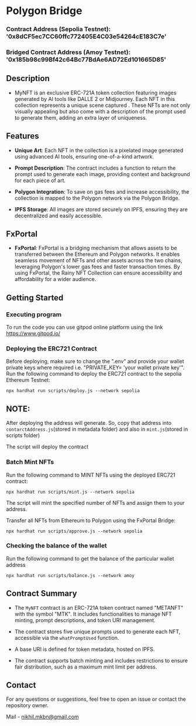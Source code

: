 # Polygon Bridge

### Contract Address (Sepolia Testnet): '0x8dCF5ec7CC60ffc772405E4C03e54264cE183C7e'
### Bridged Contract Address (Amoy Testnet): '0x185b98c99Bf42c64Bc77BdAe6AD72Ed101665D85'

## Description

* MyNFT is an exclusive ERC-721A token collection featuring  images generated by AI tools like DALLE 2 or Midjourney. Each NFT in this collection represents a unique scene captured . These NFTs are not only visually appealing but also come with a description of the prompt used to generate them, adding an extra layer of uniqueness.

## Features

* **Unique Art**: Each NFT in the collection is a pixelated image generated using advanced AI tools, ensuring one-of-a-kind artwork.

* **Prompt Description**: The contract includes a function to return the prompt used to generate each image, providing context and background for each piece of art.

* **Polygon Integration**: To save on gas fees and increase accessibility, the collection is mapped to the Polygon network via the Polygon Bridge.

* **IPFS Storage**: All images are stored securely on IPFS, ensuring they are decentralized and easily accessible.

## FxPortal

* **FxPortal**: FxPortal is a bridging mechanism that allows assets to be transferred between the Ethereum and Polygon networks. It enables seamless movement of NFTs and other assets across the two chains, leveraging Polygon's lower gas fees and faster transaction times. By using FxPortal, the Rainy NFT Collection can ensure accessibility and affordability for a wider audience.


## Getting Started

### Executing program
To run the code you can use gitpod online platform using the link https://www.gitpod.io/

### Deploying the ERC721 Contract

Before deploying, make sure to change the ".env" and provide your wallet private keys where required i.e. "PRIVATE_KEY= 'your wallet private key'". Run the following command to deploy the ERC721 contract to the sepolia Ethereum Testnet: 

``` 
npx hardhat run scripts/deploy.js --network sepolia 
```
## NOTE:
After deploying the address will generate. So, copy that address into `contarctAddress.js`(stored in metadata folder) and also in `mint.js`(stored in scripts folder)
 
The script will deploy the contract 
### Batch Mint NFTs

Run the following command to MINT NFTs using the deployed ERC721 contract:

``` 
npx hardhat run scripts/mint.js --network sepolia
```

The script will mint the specified number of NFTs and assign them to your address.

Transfer all NFTs from Ethereum to Polygon using the FxPortal Bridge:
```
npx hardhat run scripts/approve.js --network sepolia
```
### Checking the balance of the wallet

Run the following command to get the balance of the particular wallet address
```
npx hardhat run scripts/balance.js --network amoy
```

## Contract Summary

* The `MyNFT` contract is an ERC-721A token contract named "METANFT" with the symbol "MTK". It includes functionalities to manage NFT minting, prompt descriptions, and token URI management.

* The contract stores five unique prompts used to generate each NFT, accessible via the `whatPromptUsed` function.

* A base URI is defined for token metadata, hosted on IPFS.

* The contract supports batch minting and includes restrictions to ensure fair distribution, such as a maximum mint limit per address.

## Contact
For any questions or suggestions, feel free to open an issue or contact the repository owner.

Mail - nikhil.mkbn@gmail.com

